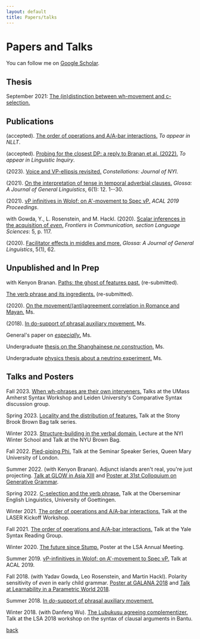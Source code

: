 ```yaml
---
layout: default
title: Papers/talks
---
```


# Papers and Talks

You can follow me on [Google Scholar](https://scholar.google.com/citations?user=IEMJXa4AAAAJ&hl=en). 

## Thesis

September 2021: [The (in)distinction between wh-movement and c-selection.](https://ling.auf.net/lingbuzz/006168)

## Publications


   (accepted). [The order of operations and A/A-bar interactions.]({{site.url}}/papers/DOMA_nllt.pdf) *To appear in NLLT*. 

   (accepted). [Probing for the closest DP: a reply to Branan et al. (2022).](https://lingbuzz.net/lingbuzz/006895) *To appear in Linguistic Inquiry*. 

   (2023). [Voice and VP-ellipsis revisited.](https://www.nyiconstellations.org) *Constellations: Journal of NYI*.  

   (2021). [On the interpretation of tense in temporal adverbial clauses.](http://doi.org/10.5334/gjgl.1429) *Glossa: A Journal of General Linguistics*, 6(1): 12. 1--30.  

   (2021). [vP infinitives in Wolof: on A'-movement to Spec vP.]({{site.url}}/papers/Newman_main.pdf) *ACAL 2019 Proceedings*.

   with Gowda, Y., L. Rosenstein, and M. Hackl. (2020). [Scalar inferences in the acquisition of *even*.](https://doi.org/10.3389/fcomm.2020.593634) *Frontiers in Communication, section Language Sciences*: 5, p. 117.  

   (2020). [Facilitator effects in middles and more.](http://doi.org/10.5334/gjgl.990) *Glossa: A Journal of General Linguistics*, 5(1), 62.


 
## Unpublished and In Prep

   with Kenyon Branan. [Paths: the ghost of features past.]({{site.url}}/papers/paths_resubmission.pdf) (re-submitted).

   [The verb phrase and its ingredients.]({{site.url}}/papers/arg_struc_new.pdf) (re-submitted).

   (2020). [On the movement/(anti)agreement correlation in Romance and Mayan.]({{site.url}}/papers/movement_(anti)agreement.pdf) Ms.

   (2018). [In do-support of phrasal auxiliary movement.]({{site.url}}/papers/E2P2-2.pdf) Ms.

   General's paper on [*especially*.]({{site.url}}/papers/EliseNewmanGP.pdf) Ms.

   Undergraduate [thesis on the Shanghainese *ne* construction.]({{site.url}}/papers/918fin.pdf) Ms.

   Undergraduate [physics thesis about a neutrino experiment.]({{site.url}}/papers/elisesthesis.pdf) Ms.


## Talks and Posters

   Fall 2023. [When wh-phrases are their own interveners.]({{site.url}}/handouts/keenan_comrie_cyclicity.pdf) Talks at the UMass Amherst Syntax Workshop and Leiden University's Comparative Syntax discussion group.

   Spring 2023. [Locality and the distribution of features.]({{site.url}}/handouts/SB_Brown_Bag.pdf) Talk at the Stony Brook Brown Bag talk series.

   Winter 2023. [Structure-building in the verbal domain.]({{site.url}}/handouts/newman_brown_bag.pdf) Lecture at the NYI Winter School and Talk at the NYU Brown Bag. 

   Fall 2022. [Pied-piping Phi.]({{site.url}}/handouts/QM_talk.pdf) Talk at the Seminar Speaker Series, Queen Mary University of London.

   Summer 2022. (with Kenyon Branan). Adjunct islands aren't real, you're just projecting. [Talk at GLOW in Asia XIII]({{site.url}}/handouts/GIA-handout-PUBLIC.pdf) and [Poster at 31st Colloquium on Generative Grammar]({{site.url}}/handouts/project-poster.pdf).

   Spring 2022. [C-selection and the verb phrase.]({{site.url}}/handouts/goettingen.pdf) Talk at the Oberseminar English Linguistics, University of Goettingen.

   Winter 2021. [The order of operations and A/A-bar interactions.]({{site.url}}/handouts/laser_kickoff_elise.pdf) Talk at the LASER Kickoff Workshop.

   Fall 2021. [The order of operations and A/A-bar interactions.]({{site.url}}/handouts/newman_yale_talk.pdf) Talk at the Yale Syntax Reading Group.

   Winter 2020. [The future since Stump.]({{site.url}}/handouts/LSAposter.pdf) Poster at the LSA Annual Meeting.

   Summer 2019. [vP-infinitives in Wolof: on A'-movement to Spec vP.]({{site.url}}/handouts/ACAL2019.pdf) Talk at ACAL 2019.

   Fall 2018. (with Yadav Gowda, Leo Rosenstein, and Martin Hackl). Polarity sensitivity of *even* in early child grammar. [Poster at GALANA 2018]({{site.url}}/handouts/GALANA_poster.pdf) and [Talk at Learnability in a Parametric World 2018]({{site.url}}/handouts/parametric.pdf).

   Summer 2018. [In *do*-support of phrasal auxiliary movement.]({{site.url}}/handouts/olinco_handout.pdf)

   Winter 2018. (with Danfeng Wu). [The Lubukusu agreeing complementizer.]({{site.url}}/handouts/LSAhandout18.pdf) Talk at the LSA 2018 workshop on the syntax of clausal arguments in Bantu.


[back]({{site.url}})
